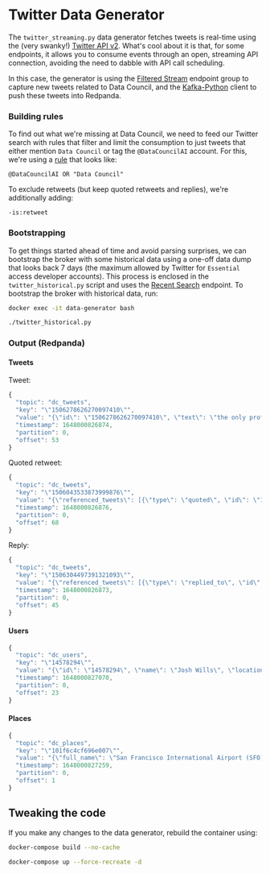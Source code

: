 # Twitter Data Generator

The `twitter_streaming.py` data generator fetches tweets is real-time using the (very swanky!) [Twitter API v2](https://developer.twitter.com/en/docs/twitter-api/migrate/overview). What's cool about it is that, for some endpoints, it allows you to consume events through an open, streaming API connection, avoiding the need to dabble with API call scheduling.

In this case, the generator is using the [Filtered Stream](https://developer.twitter.com/en/docs/twitter-api/tweets/filtered-stream/introduction) endpoint group to capture new tweets related to Data Council, and the [Kafka-Python](https://kafka-python.readthedocs.io/en/master/) client to push these tweets into Redpanda.

### Building rules

To find out what we're missing at Data Council, we need to feed our Twitter search with rules that filter and limit the consumption to just tweets that either mention `Data Council` or tag the `@DataCouncilAI` account. For this, we're using a [rule](https://developer.twitter.com/en/docs/twitter-api/tweets/filtered-stream/integrate/build-a-rule) that looks like:

`@DataCouncilAI OR "Data Council"`

To exclude retweets (but keep quoted retweets and replies), we're additionally adding:

`-is:retweet`

### Bootstrapping

To get things started ahead of time and avoid parsing surprises, we can bootstrap the broker with some historical data using a one-off data dump that looks back 7 days (the maximum allowed by Twitter for `Essential` access developer accounts). This process is enclosed in the `twitter_historical.py` script and uses the [Recent Search](https://developer.twitter.com/en/docs/twitter-api/tweets/search/introduction) endpoint. To bootstrap the broker with historical data, run:

```bash
docker exec -it data-generator bash

./twitter_historical.py
```

### Output (Redpanda)

#### Tweets

Tweet:

```javascript
{
  "topic": "dc_tweets",
  "key": "\"1506278626270097410\"",
  "value": "{\"id\": \"1506278626270097410\", \"text\": \"the only profitable vendor at data council this week is going to be a churro cart guy that rebrands as a modern data snack\", \"author_id\": \"24949412\", \"created_at\": \"2022-03-22T14:36:24.000Z\"}",
  "timestamp": 1648000826874,
  "partition": 0,
  "offset": 53
}
```

Quoted retweet:

```javascript
{
  "topic": "dc_tweets",
  "key": "\"1506043533873999876\"",
  "value": "{\"referenced_tweets\": [{\"type\": \"quoted\", \"id\": \"1504083364608946177\"}], \"id\": \"1506043533873999876\", \"attachments\": {\"media_keys\": [\"3_1506043529050558467\"]}, \"text\": \"Looking forward to speaking @DataCouncilAI this week on @MarquezProject and @OpenLineage. Oh, and don’t forget to grab some swag! https://t.co/7sc9MGThuv https://t.co/rTgwSBUkdi\", \"author_id\": \"1035054002767945728\", \"created_at\": \"2022-03-21T23:02:14.000Z\"}",
  "timestamp": 1648000826876,
  "partition": 0,
  "offset": 68
}
```

Reply:

```javascript
{
  "topic": "dc_tweets",
  "key": "\"1506304497391321093\"",
  "value": "{\"referenced_tweets\": [{\"type\": \"replied_to\", \"id\": \"1506303524350558208\"}], \"id\": \"1506304497391321093\", \"text\": \"@j_houg Did Snowflake include the drop in usage caused by everyone being at @DataCouncilAI  as a risk factor in their quarterly forecast?\", \"author_id\": \"14578294\", \"in_reply_to_user_id\": \"376618837\", \"created_at\": \"2022-03-22T16:19:12.000Z\"}",
  "timestamp": 1648000826873,
  "partition": 0,
  "offset": 45
}
````

#### Users

```javascript
{
  "topic": "dc_users",
  "key": "\"14578294\"",
  "value": "{\"id\": \"14578294\", \"name\": \"Josh Wills\", \"location\": \"San Francisco, CA\", \"username\": \"josh_wills\"}",
  "timestamp": 1648000827070,
  "partition": 0,
  "offset": 23
}
```

#### Places

```javascript
{
  "topic": "dc_places",
  "key": "\"101f6c4cf696e007\"",
  "value": "{\"full_name\": \"San Francisco International Airport (SFO)\", \"id\": \"101f6c4cf696e007\", \"name\": \"San Francisco International Airport (SFO)\", \"place_type\": \"poi\"}",
  "timestamp": 1648000827259,
  "partition": 0,
  "offset": 1
}
```

## Tweaking the code

If you make any changes to the data generator, rebuild the container using:

```bash
docker-compose build --no-cache

docker-compose up --force-recreate -d
```